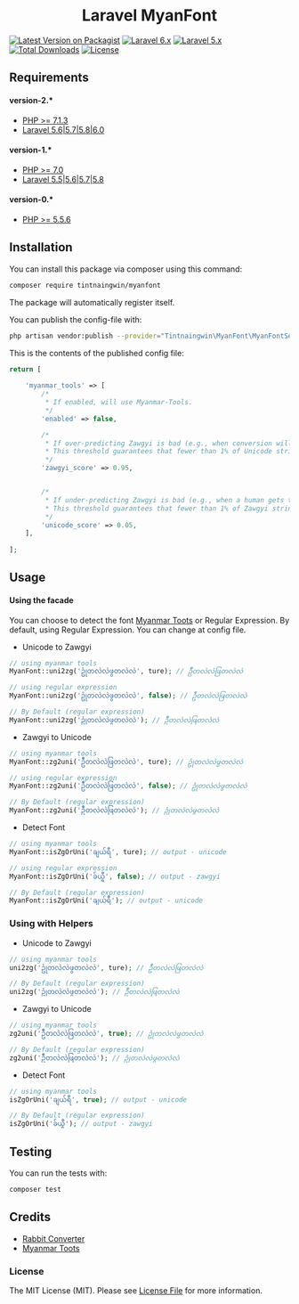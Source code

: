 <h1 align="center">Laravel MyanFont</h1>

[![Latest Version on Packagist](https://img.shields.io/packagist/v/tintnaingwin/myanfont.svg)](https://packagist.org/packages/tintnaingwin/myanfont)
[![Laravel 6.x](https://img.shields.io/badge/Laravel-6.x-red.svg)](http://laravel.com)
[![Laravel 5.x](https://img.shields.io/badge/Laravel-5.x-red.svg)](http://laravel.com)
[![Total Downloads](https://poser.pugx.org/tintnaingwin/myanfont/downloads)](https://packagist.org/packages/tintnaingwin/myanfont)
[![License](https://img.shields.io/github/license/mashape/apistatus.svg)](https://packagist.org/packages/tintnaingwin/myanfont)
## Requirements

#### version-2.*
- [PHP >= 7.1.3](http://php.net/)
- [Laravel 5.6|5.7|5.8|6.0](https://github.com/laravel/framework)

#### version-1.*
- [PHP >= 7.0](http://php.net/)
- [Laravel 5.5|5.6|5.7|5.8](https://github.com/laravel/framework)

#### version-0.*
- [PHP >= 5.5.6](http://php.net/)

## Installation
You can install this package via composer using this command:

```bash
composer require tintnaingwin/myanfont
```
The package will automatically register itself.

You can publish the config-file with:

```bash
php artisan vendor:publish --provider="Tintnaingwin\MyanFont\MyanFontServiceProvider"
```

This is the contents of the published config file:
```php
return [
    
    'myanmar_tools' => [
        /*
         * If enabled, will use Myanmar-Tools.
         */
        'enabled' => false,

        /*
         * If over-predicting Zawgyi is bad (e.g., when conversion will take place automatically), set a high threshold like 0.95.
         * This threshold guarantees that fewer than 1% of Unicode strings will be wrongly flagged.
         */
        'zawgyi_score' => 0.95,


        /*
         * If under-predicting Zawgyi is bad (e.g., when a human gets to evaluate the result), set a low threshold like 0.05.
         * This threshold guarantees that fewer than 1% of Zawgyi strings will go undetected.
         */
        'unicode_score' => 0.05,
    ],
    
];

```

## Usage
#### Using the facade

You can choose to detect the font [Myanmar Toots](https://github.com/googlei18n/myanmar-tools/tree/master/clients/php) or Regular Expression.
 By default, using Regular Expression. You can change at config file.
 
- Unicode to Zawgyi

```php
// using myanmar tools
MyanFont::uni2zg('ဥုံတလဲလဲဖွတလဲလဲ', ture); // ဥဳံတလဲလဲဖြတလဲလဲ

// using regular expression
MyanFont::uni2zg('ဥုံတလဲလဲဖွတလဲလဲ', false); // ဥဳံတလဲလဲဖြတလဲလဲ

// By Default (regular expression)
MyanFont::uni2zg('ဥုံတလဲလဲဖွတလဲလဲ'); // ဥဳံတလဲလဲဖြတလဲလဲ
```

- Zawgyi to Unicode

```php
// using myanmar tools
MyanFont::zg2uni('ဥဳံတလဲလဲဖြတလဲလဲ', ture); // ဥုံတလဲလဲဖွတလဲလဲ

// using regular expression
MyanFont::zg2uni('ဥဳံတလဲလဲဖြတလဲလဲ', false); // ဥုံတလဲလဲဖွတလဲလဲ

// By Default (regular expression)
MyanFont::zg2uni('ဥဳံတလဲလဲဖြတလဲလဲ'); // ဥုံတလဲလဲဖွတလဲလဲ
```
- Detect Font

```php
// using myanmar tools
MyanFont::isZgOrUni('ချယ်ရီ', ture); // output - unicode

// using regular expression
MyanFont::isZgOrUni('ခ်ယ္ရီ', false); // output - zawgyi

// By Default (regular expression)
MyanFont::isZgOrUni('ချယ်ရီ'); // output - unicode
```

### Using with Helpers

- Unicode to Zawgyi
```php
// using myanmar tools
uni2zg('ဥုံတလဲလဲဖွတလဲလဲ', ture); // ဥဳံတလဲလဲဖြတလဲလဲ

// By Default (regular expression)
uni2zg('ဥုံတလဲလဲဖွတလဲလဲ'); // ဥဳံတလဲလဲဖြတလဲလဲ
```

- Zawgyi to Unicode
```php
// using myanmar tools
zg2uni('ဥဳံတလဲလဲဖြတလဲလဲ', true); // ဥုံတလဲလဲဖွတလဲလဲ

// By Default (regular expression)
zg2uni('ဥဳံတလဲလဲဖြတလဲလဲ'); // ဥုံတလဲလဲဖွတလဲလဲ
```

- Detect Font
```php
// using myanmar tools
isZgOrUni('ချယ်ရီ', true); // output - unicode

// By Default (regular expression)
isZgOrUni('ခ်ယ္ရီ'); // output - zawgyi
```

## Testing

You can run the tests with:

```bash
composer test
```

## Credits
- [Rabbit Converter](https://github.com/Rabbit-Converter/Rabbit-PHP)
- [Myanmar Toots](https://github.com/googlei18n/myanmar-tools/tree/master/clients/php)

### License

The MIT License (MIT). Please see [License File](https://github.com/tintnaingwinn/email-checker/blob/master/LICENSE.txt) for more information.
